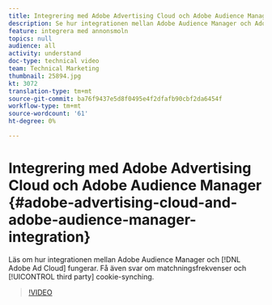 ```yaml
---
title: Integrering med Adobe Advertising Cloud och Adobe Audience Manager
description: Se hur integrationen mellan Adobe Audience Manager och Adobe Ad Cloud fungerar. Få även svar om matchningsfrekvenser och cookie-synkning från tredje part.
feature: integrera med annonsmoln
topics: null
audience: all
activity: understand
doc-type: technical video
team: Technical Marketing
thumbnail: 25894.jpg
kt: 3072
translation-type: tm+mt
source-git-commit: ba76f9437e5d8f0495e4f2dfafb90cbf2da6454f
workflow-type: tm+mt
source-wordcount: '61'
ht-degree: 0%

---
```



# Integrering med Adobe Advertising Cloud och Adobe Audience Manager {#adobe-advertising-cloud-and-adobe-audience-manager-integration}

Läs om hur integrationen mellan Adobe Audience Manager och [!DNL Adobe Ad Cloud] fungerar. Få även svar om matchningsfrekvenser och [!UICONTROL third party] cookie-synching.

>[!VIDEO](https://video.tv.adobe.com/v/25894/?quality=12)